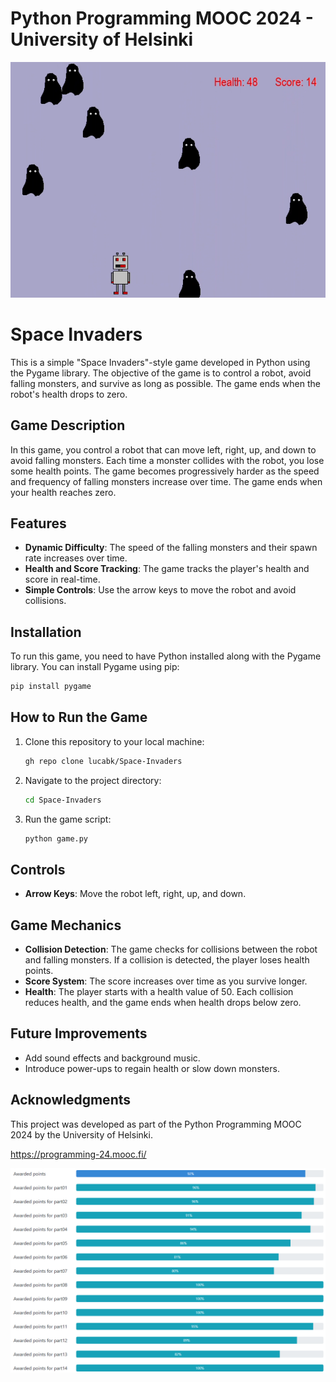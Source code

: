 # Python Programming MOOC 2024 - University of Helsinki

<img src=media/game.png>

# Space Invaders

This is a simple "Space Invaders"-style game developed in Python using the Pygame library. The objective of the game is to control a robot, avoid falling monsters, and survive as long as possible. The game ends when the robot's health drops to zero.

## Game Description

In this game, you control a robot that can move left, right, up, and down to avoid falling monsters. Each time a monster collides with the robot, you lose some health points. The game becomes progressively harder as the speed and frequency of falling monsters increase over time. The game ends when your health reaches zero.

## Features

- **Dynamic Difficulty**: The speed of the falling monsters and their spawn rate increases over time.
- **Health and Score Tracking**: The game tracks the player's health and score in real-time.
- **Simple Controls**: Use the arrow keys to move the robot and avoid collisions.

## Installation

To run this game, you need to have Python installed along with the Pygame library. You can install Pygame using pip:

```bash
pip install pygame
```

## How to Run the Game

1. Clone this repository to your local machine:

   ```bash
   gh repo clone lucabk/Space-Invaders
   ```

2. Navigate to the project directory:

   ```bash
   cd Space-Invaders
   ```

3. Run the game script:

   ```bash
   python game.py
   ```

## Controls

- **Arrow Keys**: Move the robot left, right, up, and down.

## Game Mechanics

- **Collision Detection**: The game checks for collisions between the robot and falling monsters. If a collision is detected, the player loses health points.
- **Score System**: The score increases over time as you survive longer.
- **Health**: The player starts with a health value of 50. Each collision reduces health, and the game ends when health drops below zero.

## Future Improvements

- Add sound effects and background music.
- Introduce power-ups to regain health or slow down monsters.


## Acknowledgments

This project was developed as part of the Python Programming MOOC 2024 by the University of Helsinki.

https://programming-24.mooc.fi/

<img src=media/points.png>


